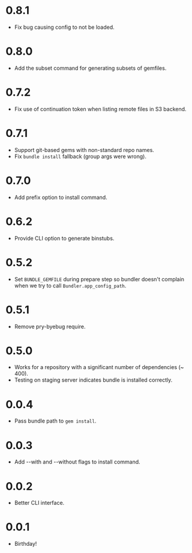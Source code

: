0.8.1
===
- Fix bug causing config to not be loaded.

0.8.0
===
- Add the subset command for generating subsets of gemfiles.

0.7.2
===
- Fix use of continuation token when listing remote files in S3 backend.

0.7.1
===
- Support git-based gems with non-standard repo names.
- Fix `bundle install` fallback (group args were wrong).

0.7.0
===
- Add prefix option to install command.

0.6.2
===
- Provide CLI option to generate binstubs.

0.5.2
===
- Set `BUNDLE_GEMFILE` during prepare step so bundler doesn't complain when we try to call `Bundler.app_config_path`.

0.5.1
===
- Remove pry-byebug require.

0.5.0
===
- Works for a repository with a significant number of dependencies (~ 400).
- Testing on staging server indicates bundle is installed correctly.

0.0.4
===
- Pass bundle path to `gem install`.

0.0.3
===
- Add --with and --without flags to install command.

0.0.2
===
- Better CLI interface.

0.0.1
===
- Birthday!
